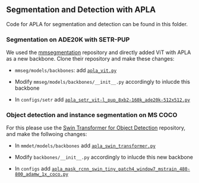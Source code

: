 ## Segmentation and Detection with APLA
Code for APLA for segmentation and detection can be found in this folder.

### Segmentation on ADE20K with SETR-PUP
We used the [mmsegmentation](https://github.com/open-mmlab/mmsegmentation/tree/main/configs/setr) 
repository and directly added ViT with APLA as a new backbone.
Clone their repository and make these changes:

- ```mmseg/models/backbones```: add [```apla_vit.py```](./segmentation/apla_vit.py)
- Modify ```mmseg/models/backbones/__init__.py``` accordingly to inlucde this backbone


- In ```configs/setr``` add 
[```apla_setr_vit-l_pup_8xb2-160k_ade20k-512x512.py```](./segmentation/apla_setr_vit-l_pup_8xb2-160k_ade20k-512x512.py)



### Object detection and instance segmentation on MS COCO

For this please use the 
[Swin Transformer for Object Detection](https://github.com/SwinTransformer/Swin-Transformer-Object-Detection) 
repository, and make the follwoing changes:

- In ```mmdet/models/backbones```
add [```apla_swin_transformer.py```](./detection/apla_swin_transformer.py)

- Modify ```backbones/__init__.py``` accordingly to inlucde this new backbone

- In ```configs``` 
add [```apla_mask_rcnn_swin_tiny_patch4_window7_mstrain_480-800_adamw_1x_coco.py```](./detection/apla_mask_rcnn_swin_tiny_patch4_window7_mstrain_480-800_adamw_1x_coco.py)


